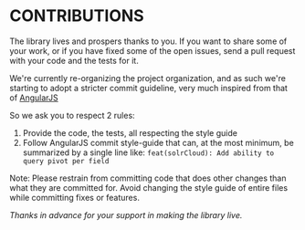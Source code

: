# CONTRIBUTIONS

The library lives and prospers thanks to you. If you want to share some of your work, or if you have fixed some of the 
open issues, send a pull request with your code and the tests for it.

We're currently re-organizing the project organization, and as such we're starting to adopt a stricter commit guideline,
 very much inspired from that of [AngularJS](https://docs.google.com/document/d/1QrDFcIiPjSLDn3EL15IJygNPiHORgU1_OOAqWjiDU5Y/edit)

So we ask you to respect 2 rules: 
1. Provide the code, the tests, all respecting the style guide
2. Follow AngularJS commit style-guide that can, at the most minimum, be summarized by a single line like:
 `feat(solrCloud): Add ability to query pivot per field`
 
Note: Please restrain from committing code that does other changes than what they are committed for. Avoid changing the 
style guide of entire files while committing fixes or features.

*Thanks in advance for your support in making the library live.*
